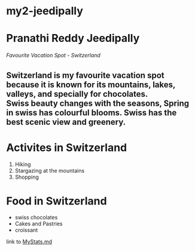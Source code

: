 # my2-jeedipally
# Pranathi Reddy Jeedipally
###### Favourite Vacation Spot - Switzerland
**Switzerland** is my favourite vacation spot because it is known for its mountains, lakes, valleys, and specially for chocolates.<br> Swiss beauty changes with the seasons, **Spring in swiss has colourful blooms**. Swiss has the best scenic view and greenery. 
---
# Activites in Switzerland
1. Hiking
2. Stargazing at the mountains
3. Shopping

# Food in Switzerland
* swiss chocolates
* Cakes and Pastries
* croissant

link to [MyStats.md](MyStats.md)
